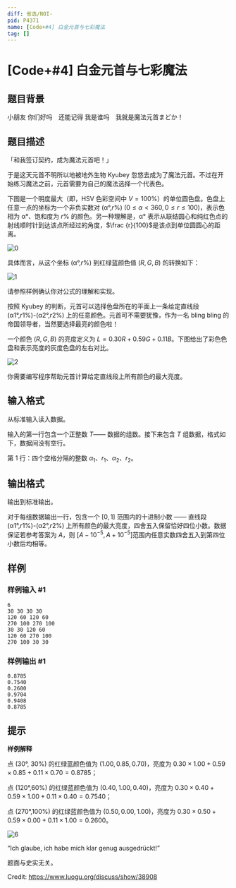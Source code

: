 ```yaml
---
diff: 省选/NOI-
pid: P4371
name: [Code+#4] 白金元首与七彩魔法
tag: []
---
```

# [Code+#4] 白金元首与七彩魔法
## 题目背景

小朋友 你们好吗　还能记得 我是谁吗　我就是魔法元首まどか！
## 题目描述

「和我签订契约，成为魔法元首吧！」

于是这天元首不明所以地被地外生物 Kyubey 忽悠去成为了魔法元首。不过在开始练习魔法之前，元首需要为自己的魔法选择一个代表色。

下图是一个明度最大（即，HSV 色彩空间中 $V = 100\%$）的单位圆色盘。色盘上任意一点的坐标为一个非负实数对 (α°,$r\%$) $(0 \leq \alpha < 360,0 \leq r \leq 100)$，表示色相为 α°、饱和度为 $r\%$ 的颜色。另一种理解是，α° 表示从联结圆心和纯红色点的射线顺时针到达该点所经过的角度，$\frac {r}{100}$​​ 是该点到单位圆圆心的距离。

![0](https://i.loli.net/2018/04/02/5ac1bb23a4d50.png)

具体而言，从这个坐标 (α°,$r\%$) 到红绿蓝颜色值 $(R,G,B)$ 的转换如下：

![1](https://cdn.luogu.com.cn/upload/pic/16828.png)

请参照样例确认你对公式的理解和实现。

按照 Kyubey 的判断，元首可以选择色盘所在的平面上一条给定直线段 (α1°,$r1\%$)-(α2°,$r2\%$) 上的任意颜色。元首可不需要犹豫，作为一名 bling bling 的帝国领导者，当然要选择最亮的颜色啦！

一个颜色 $(R,G,B)$ 的亮度定义为 $L = 0.30R + 0.59G + 0.11B$。下图给出了彩色色盘和表示亮度的灰度色盘的左右对比。

![2](https://i.loli.net/2018/04/02/5ac1bb2371a0b.png)

你需要编写程序帮助元首计算给定直线段上所有颜色的最大亮度。
## 输入格式

从标准输入读入数据。

输入的第一行包含一个正整数 $T$—— 数据的组数。接下来包含 $T$ 组数据，格式如下，数据间没有空行。

第 $1$ 行：四个空格分隔的整数 $\alpha_1$​​、$r_1$​​、$\alpha_2$​​、$r_2$​​。


## 输出格式

输出到标准输出。

对于每组数据输出一行，包含一个 $[0,1]$ 范围内的十进制小数 —— 直线段 (α1°,$r1\%$)-(α2°,$r2\%$) 上所有颜色的最大亮度，四舍五入保留恰好四位小数。数据保证若参考答案为 $A$，则 [$A-10^{-5},A+10^{-5}$]​ 范围内任意实数四舍五入到第四位小数后均相等。

## 样例

### 样例输入 #1
```
6
30 30 30 30
120 60 120 60
270 100 270 100
30 30 120 60
120 60 270 100
270 100 30 30
```
### 样例输出 #1
```
0.8785
0.7540
0.2600
0.9704
0.9408
0.8785
```
## 提示

**样例解释**

点 (30°, $30\%$) 的红绿蓝颜色值为 $(1.00, 0.85, 0.70)$，亮度为 $0.30 \times 1.00 + 0.59 \times 0.85 + 0.11 \times 0.70 = 0.8785$；

点 (120°,$60\%$) 的红绿蓝颜色值为 $(0.40, 1.00, 0.40)$，亮度为 $0.30 \times 0.40 + 0.59 \times 1.00 + 0.11 \times 0.40 = 0.7540$； 

点 (270°,$100\%$) 的红绿蓝颜色值为 $(0.50, 0.00, 1.00)$，亮度为 $0.30 \times 0.50 + 0.59 \times 0.00 + 0.11 \times 1.00 = 0.2600$。

![6](https://cdn.luogu.com.cn/upload/pic/16899.png)

 “Ich glaube, ich habe mich klar genug ausgedrückt!”

题面与史实无关。

Credit: https://www.luogu.org/discuss/show/38908
